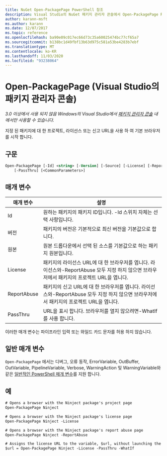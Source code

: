 ```yaml
---
title: NuGet Open-PackagePage PowerShell 참조
description: Visual Studio의 NuGet 패키지 관리자 콘솔에서 Open-PackagePage PowerShell 명령에 대 한 참조입니다.
author: karann-msft
ms.author: karann
ms.date: 12/07/2017
ms.topic: reference
ms.openlocfilehash: ba90e09c017ec66d73c35a60025474bc77cf65a7
ms.sourcegitcommit: b138bc1d49fbf13b63d975c581a53be4283b7ebf
ms.translationtype: MT
ms.contentlocale: ko-KR
ms.lasthandoff: 11/03/2020
ms.locfileid: "93238064"
---
```

# <a name="open-packagepage-package-manager-console-in-visual-studio"></a>Open-PackagePage (Visual Studio의 패키지 관리자 콘솔)

*3.0 이상에서 사용 되지 않음 Windows의 Visual Studio에서 [패키지 관리자 콘솔](../../consume-packages/install-use-packages-powershell.md) 내 에서만 사용할 수 있습니다.*

지정 된 패키지에 대 한 프로젝트, 라이선스 또는 신고 URL을 사용 하 여 기본 브라우저를 시작 합니다.

## <a name="syntax"></a>구문

```ps
Open-PackagePage [-Id] <string> [-Version] [-Source] [-License] [-ReportAbuse]
    [-PassThru] [<CommonParameters>]
```

## <a name="parameters"></a>매개 변수

| 매개 변수 | 설명 |
| --- | --- |
| Id | 원하는 패키지의 패키지 ID입니다. -Id 스위치 자체는 선택 사항입니다. |
| 버전 | 패키지의 버전은 기본적으로 최신 버전을 기본값으로 합니다. |
| 원본 | 원본 드롭다운에서 선택 된 소스를 기본값으로 하는 패키지 원본입니다. |
| License | 패키지의 라이선스 URL에 대 한 브라우저를 엽니다. 라이선스와-ReportAbuse 모두 지정 하지 않으면 브라우저에서 패키지의 프로젝트 URL을 엽니다. |
| ReportAbuse | 패키지의 신고 URL에 대 한 브라우저를 엽니다. 라이선스와-ReportAbuse 모두 지정 하지 않으면 브라우저에서 패키지의 프로젝트 URL을 엽니다. |
| PassThru | URL을 표시 합니다. 브라우저를 열지 않으려면-WhatIf를 사용 합니다. |

이러한 매개 변수는 파이프라인 입력 또는 와일드 카드 문자를 허용 하지 않습니다.

## <a name="common-parameters"></a>일반 매개 변수

`Open-PackagePage` 에서는 디버그, 오류 동작, ErrorVariable, OutBuffer, OutVariable, PipelineVariable, Verbose, WarningAction 및 WarningVariable와 같은 [일반적인 PowerShell 매개 변수](/powershell/module/microsoft.powershell.core/about/about_commonparameters)를 지원 합니다.

## <a name="examples"></a>예

```ps
# Opens a browser with the Ninject package's project page
Open-PackagePage Ninject

# Opens a browser with the Ninject package's license page
Open-PackagePage Ninject -License

# Opens a browser with the Ninject package's report abuse page  
Open-PackagePage Ninject -ReportAbuse

# Assigns the license URL to the variable, $url, without launching the browser
$url = Open-PackagePage Ninject -License -PassThru -WhatIf
```